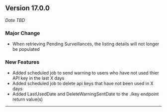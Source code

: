 
## Version 17.0.0
_Date TBD_

### Major Change
* When retrieving Pending Surveillances, the listing details will not longer be populated

### New Features
* Added scheduled job to send warning to users who have not used thier API key in the last X days
* Added scheduled job to delete api keys that have not been used in X days
* Added LastUsedDate and DeleteWarningSentDate to the ./key endpoint return value(s)

---
